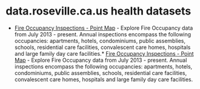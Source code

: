 # data.roseville.ca.us health datasets
* [Fire Occupancy Inspections - Point Map](https://data.roseville.ca.us/d/4x2q-rysn) - Explore Fire Occupancy data from July 2013 - present. Annual inspections encompass the following occupancies: apartments, hotels, condominiums, public assemblies, schools, residential care facilities, convalescent care homes, hospitals and large family day care facilities.* [Fire Occupancy Inspections - Point Map](https://data.roseville.ca.us/d/4x2q-rysn) - Explore Fire Occupancy data from July 2013 - present. Annual inspections encompass the following occupancies: apartments, hotels, condominiums, public assemblies, schools, residential care facilities, convalescent care homes, hospitals and large family day care facilities.